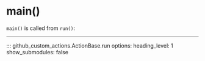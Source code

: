 # main()

`main()` is called from `run()`:

---

::: github_custom_actions.ActionBase.run
    options:
      heading_level: 1
      show_submodules: false
